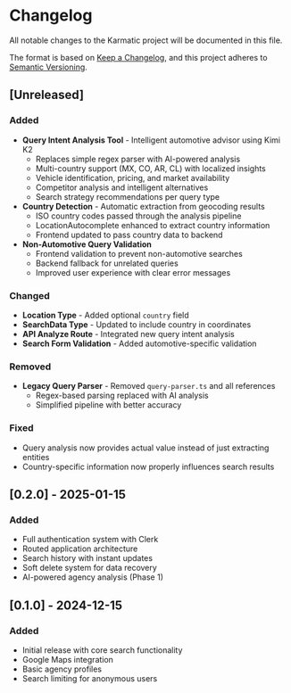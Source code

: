# Changelog

All notable changes to the Karmatic project will be documented in this file.

The format is based on [Keep a Changelog](https://keepachangelog.com/en/1.0.0/),
and this project adheres to [Semantic Versioning](https://semver.org/spec/v2.0.0.html).

## [Unreleased]

### Added
- **Query Intent Analysis Tool** - Intelligent automotive advisor using Kimi K2
  - Replaces simple regex parser with AI-powered analysis
  - Multi-country support (MX, CO, AR, CL) with localized insights
  - Vehicle identification, pricing, and market availability
  - Competitor analysis and intelligent alternatives
  - Search strategy recommendations per query type
- **Country Detection** - Automatic extraction from geocoding results
  - ISO country codes passed through the analysis pipeline
  - LocationAutocomplete enhanced to extract country information
  - Frontend updated to pass country data to backend
- **Non-Automotive Query Validation**
  - Frontend validation to prevent non-automotive searches
  - Backend fallback for unrelated queries
  - Improved user experience with clear error messages

### Changed
- **Location Type** - Added optional `country` field
- **SearchData Type** - Updated to include country in coordinates
- **API Analyze Route** - Integrated new query intent analysis
- **Search Form Validation** - Added automotive-specific validation

### Removed
- **Legacy Query Parser** - Removed `query-parser.ts` and all references
  - Regex-based parsing replaced with AI analysis
  - Simplified pipeline with better accuracy

### Fixed
- Query analysis now provides actual value instead of just extracting entities
- Country-specific information now properly influences search results

## [0.2.0] - 2025-01-15

### Added
- Full authentication system with Clerk
- Routed application architecture
- Search history with instant updates
- Soft delete system for data recovery
- AI-powered agency analysis (Phase 1)

## [0.1.0] - 2024-12-15

### Added
- Initial release with core search functionality
- Google Maps integration
- Basic agency profiles
- Search limiting for anonymous users